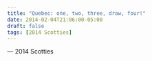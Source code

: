 ```yaml
---
title: "Quebec: one, two, three, draw, four!"
date: 2014-02-04T21:06:00-05:00
draft: false
tags: [2014 Scotties]
---
```

— 2014 Scotties
<!--more--> 

